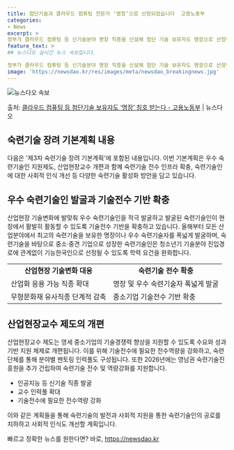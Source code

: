 ```yaml
---
title: 첨단기술과 클라우드 컴퓨팅 전문가 ‘명장’으로 선정되었습니다  고용노동부
categories:
- News
excerpt: >
정부가 클라우드 컴퓨팅 등 신기술분야 명장 직종을 신설해 첨단 기술 보유자도 명장으로 선정한다. 또 기업현장…
feature_text: >
## 뉴스다오 실시간 뉴스 속보입니다.

정부가 클라우드 컴퓨팅 등 신기술분야 명장 직종을 신설해 첨단 기술 보유자도 명장으로 선정한다. 또 기업현장…
image: 'https://newsdao.kr/res/images/meta/newsdao_breakingnews.jpg'
---
```


![뉴스다오 속보](https://newsdao.kr/res/images/meta/newsdao_breakingnews.jpg)

<p>출처: <a href="https://newsdao.kr/3098" rel="dofollow">클라우드 컴퓨팅 등 첨단기술 보유자도 ‘명장’ 칭호 받는다 - 고용노동부</a> | 뉴스다오</p>

<h2 data-ke-size="size26">숙련기술 장려 기본계획 내용</h2>
다음은 '제3차 숙련기술 장려 기본계획'에 포함된 내용입니다. 이번 기본계획은 우수 숙련기술인 지원제도, 산업현장교수 개편과 함께 숙련기술 전수 인프라 확충, 숙련기술인에 대한 사회적 인식 개선 등 다양한 숙련기술 활성화 방안을 담고 있습니다.

<h2 data-ke-size="size26">우수 숙련기술인 발굴과 기술전수 기반 확충</h2>
산업현장 기술변화에 발맞춰 우수 숙련기술인을 적극 발굴하고 발굴된 숙련기술인이 현장에서 활발히 활동할 수 있도록 기술전수 기반을 확충하고 있습니다. 올해부터 모든 산업분야에서 최고의 숙련기술을 보유한 명장이나 우수 숙련기술자를 폭넓게 발굴하며, 숙련기술을 바탕으로 중소·중견 기업으로 성장한 숙련기술인은 청소년기 기술분야 진입경로에 관계없이 기능한국인으로 선정될 수 있도록 학력 요건을 완화합니다.

<table>
  <tr>
    <td style="text-align: center; height: 17px;"><b>산업현장 기술변화 대응</b></td>
    <td style="text-align: center; height: 17px;"><b>숙련기술 전수 확충</b></td>
  </tr>
  <tr>
    <td>산업화 응용 가능 직종 확대</td>
    <td>명장 및 우수 숙련기술자 폭넓게 발굴</td>
  </tr>
  <tr>
    <td>무형문화재 유사직종 단계적 감축</td>
    <td>중소기업 기술전수 기반 확충</td>
  </tr>
</table>

<h2 data-ke-size="size26">산업현장교수 제도의 개편</h2>
산업현장교수 제도는 영세 중소기업의 기술경쟁력 향상을 지원할 수 있도록 수요와 성과 기반 지원 체제로 개편됩니다. 이를 위해 기술전수에 필요한 전수역량을 강화하고, 숙련단체를 통해 분야별 멘토링 인력풀도 구성됩니다. 또한 2026년에는 영남권 숙련기술진흥원을 추가 건립하여 숙련기술 전수 및 역량강화를 지원합니다.

<ul>
  <li>인공지능 등 신기술 직종 발굴</li>
  <li>교수 인력풀 확대</li>
  <li>기술전수에 필요한 전수역량 강화</li>
</ul>

이와 같은 계획들을 통해 숙련기술의 발전과 사회적 지원을 통한 숙련기술인의 공로를 치하하고 사회적 인식도 개선할 계획입니다. 

빠르고 정확한 뉴스를 원한다면? 바로, <a href="https://newsdao.kr" rel="dofollow">https://newsdao.kr</a>


    
